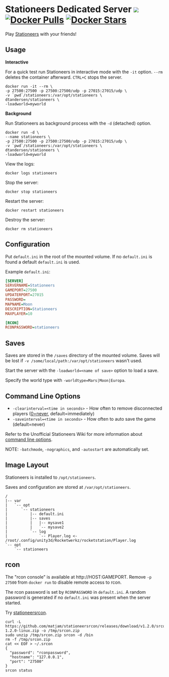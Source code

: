 # Stationeers Dedicated Server [![](https://images.microbadger.com/badges/image/dtandersen/stationeers.svg)](https://microbadger.com/images/dtandersen/stationeers "Get your own image badge on microbadger.com") [![Docker Pulls](https://img.shields.io/docker/pulls/dtandersen/stationeers.svg)](https://hub.docker.com/r/dtandersen/stationeers/) [![Docker Stars](https://img.shields.io/docker/stars/dtandersen/stationeers.svg)](https://hub.docker.com/r/dtandersen/stationeers/)

Play [Stationeers](https://store.steampowered.com/app/544550/Stationeers/) with your friends!

## Usage

**Interactive**

For a quick test run Stationeers in interactive mode with the `-it` option. `--rm` deletes the container afterward. `CTRL+C` stops the server.

```console
docker run -it --rm \
-p 27500:27500 -p 27500:27500/udp -p 27015:27015/udp \
-v `pwd`/stationeers:/var/opt/stationeers \
dtandersen/stationeers \
-loadworld=myworld
```

**Background**

Run Stationeers as background process with the `-d` (detached) option.

```console
docker run -d \
--name stationeers \
-p 27500:27500 -p 27500:27500/udp -p 27015:27015/udp \
-v `pwd`/stationeers:/var/opt/stationeers \
dtandersen/stationeers \
-loadworld=myworld
```

View the logs:

```console
docker logs stationeers
```

Stop the server:

```console
docker stop stationeers
```

Restart the server:

```console
docker restart stationeers
```

Destroy the server:

```console
docker rm stationeers
```

## Configuration

Put `default.ini` in the root of the mounted volume. If no `default.ini` is found a default `default.ini` is used.

Example `default.ini`:

```INI
[SERVER]
SERVERNAME=Stationeers
GAMEPORT=27500
UPDATERPORT=27015
PASSWORD=
MAPNAME=Moon
DESCRIPTION=Stationeers
MAXPLAYER=10

[RCON]
RCONPASSWORD=stationeers
```

## Saves

Saves are stored in the `/saves` directory of the mounted volume. Saves will be lost if `-v /some/local/path:/var/opt/stationeers` wasn't used.

Start the server with the `-loadworld=<name of save>` option to load a save.

Specify the world type with `-worldtype=Mars|Moon|Europa`.

## Command Line Options

* `-clearinterval=<time in seconds>` - How often to remove disconnected players ([0=never](https://steamcommunity.com/games/544550/announcements/detail/1692683865304626238), default=immediately)
* `-saveinterval=<time in seconds>` - How often to auto save the game (default=never)

Refer to the Unofficial Stationeers Wiki for more information about [command line options](https://stationeers-wiki.com/Dedicated_Server_Guide).

NOTE: `-batchmode`, `-nographics`, and `-autostart` are automatically set.

## Image Layout

Stationeers is installed to `/opt/stationeers`.

Saves and configuration are stored at `/var/opt/stationeers`.

```
/
|-- var
|   `-- opt
|      `-- stationeers
|          |-- default.ini
|          |-- saves
|          |   |-- mysave1
|          |   `-- mysave2
|          `-- log
|              `-- Player.log <- /root/.config/unity3d/Rocketwerkz/rocketstation/Player.log
`-- opt
    `-- stationeers
```

## rcon

The "rcon console" is available at http://HOST:GAMEPORT. Remove `-p 27500` from `docker run` to disable remote access to rcon.

The rcon password is set by `RCONPASSWORD` in `default.ini`. A random password is generated if no `default.ini` was present when the server started.

Try [stationeersrcon](https://github.com/matjam/stationeersrcon).

```console
curl -L https://github.com/matjam/stationeersrcon/releases/download/v1.2.0/srcon-1.2.0-linux.zip -o /tmp/srcon.zip
sudo unzip /tmp/srcon.zip srcon -d /bin
rm -f /tmp/srcon.zip
cat << EOF > ~/.srcon
{
  "password": "rconpassword",
  "hostname": "127.0.0.1",
  "port": "27500"
}
srcon status
```
